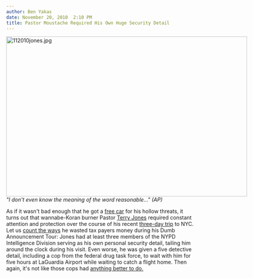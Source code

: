 ```yaml
---
author: Ben Yakas
date: November 20, 2010  2:10 PM
title: Pastor Moustache Required His Own Huge Security Detail
---
```


<p><span class="mt-enclosure mt-enclosure-image" style="display: inline;"> </span></p><div class="image-none" style=" width:644px; "> <img alt="112010jones.jpg" src="https://web.archive.org/web/20110412164841im_/http://gothamist.com/attachments/byakas/112010jones.jpg" width="644" height="428"> <br> <i>&quot;I don&apos;t even know the meaning of the word reasonable...&quot; (AP)</i></div> <p></p>

<p>As if it wasn&apos;t bad enough that he got a <a href="https://web.archive.org/web/20110412164841/http://gothamist.com/2010/10/22/wannabe_koran-burner_in_nj_today_to.php">free car</a> for his hollow threats, it turns out that wannabe-Koran burner Pastor <a href="https://web.archive.org/web/20110412164841/http://gothamist.com/tags/terryjones">Terry Jones</a> required constant attention and protection over the course of his recent <a href="https://web.archive.org/web/20110412164841/http://gothamist.com/2010/11/17/pastor_wannabe-koran_burner_still_d.php">three-day trip</a> to NYC. Let us <a href="https://web.archive.org/web/20110412164841/http://www.nypost.com/p/news/local/rev_god_squad_x00uFqTYsFxSuUR77E2gsI">count the ways</a> he wasted tax payers money during his Dumb Announcement Tour: Jones had at least three members of the NYPD Intelligence Division serving as his own personal security detail, tailing him around the clock during his visit. Even worse, he was given a five detective detail, including a cop from the federal drug task force, to wait with him for five hours at LaGuardia Airport while waiting to catch a flight home. Then again, it&apos;s not like those cops had <a href="https://web.archive.org/web/20110412164841/http://gothamist.com/2010/11/13/murder_rate_on_pace_for_double-digi.php">anything better to do.</a></p>